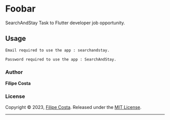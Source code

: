 # Foobar

SearchAndStay Task to Flutter developer job opportunity.

## Usage

```bash
Email required to use the app : searchandstay.
```

```bash
Password required to use the app : SearchAndStay.
```

### Author

**Filipe Costa**

### License

Copyright © 2023, [Filipe Costa](https://github.com/DevFCosta).
Released under the [MIT License](LICENSE).

---
